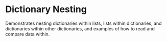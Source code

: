 # Dictionary Nesting

Demonstrates nesting dictionaries within lists, lists within dictionaries,
and dictionaries within other dictionaries, and examples of how to read
and compare data within.
